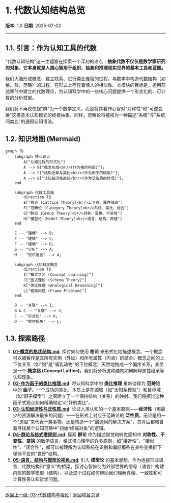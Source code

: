 # 1. 代数认知结构总览

**版本**: 1.0
**日期**: 2025-07-02

---

## 1.1. 引言：作为认知工具的代数

"代数认知结构"这一主题旨在探索一个深刻的论点：**抽象代数不仅仅是数学家研究的对象，它本身就是人类心智用于组织、抽象和推理现实世界的基本工具和蓝图。**

我们大脑形成概念、建立联系、进行类比推理的过程，与数学中构造代数结构（如格、群、范畴）的过程，在形式上存在着惊人的相似性。本模块的目标是，运用前述章节中建立的代数理论，为认知科学中的一些核心问题提供一个形式化的、可计算的分析框架。

我们将不再仅仅视"群"为一个数学定义，而是将其看作心智对"对称性"和"可逆变换"这类基本认知模式的终极抽象。同样，范畴论将被视为一种描述"系统"与"系统间类比"的通用认知语法。

## 1.2. 知识地图 (Mermaid)

```mermaid
graph TD
    subgraph 核心论点
        A["认知过程的形式化"]
        A --> B["概念形成<br/>(作为格的构造)"];
        A --> C["结构迁移与类比<br/>(作为函子的映射)"];
        A --> D["认知经济性原则<br/>(作为泛性质的体现)"];
    end

    subgraph 代数工具箱
        direction TB
        E["格论 (Lattice Theory)<br/>上下位、属性继承"]
        F["范畴论 (Category Theory)<br/>系统、类比、组合"]
        G["群论 (Group Theory)<br/>对称、变换、不变性"]
        H["模型论 (Model Theory)<br/>语言、结构、真理"]
    end

    E -- "建模" --> B;
    F -- "建模" --> C;
    F -- "建模" --> D;
    G -- "分析" --> A;
    H -- "提供语言" --> A;

    subgraph 认知科学概念
        direction TB
        I["概念学习 (Concept Learning)"]
        J["图式理论 (Schema Theory)"]
        K["类比推理 (Analogical Reasoning)"]
        L["框架问题 (Frame Problem)"]
    end

    B -- "关联" --> I;
    B & C -- "关联" --> J;
    C -- "形式化" --> K;
    D -- "提供视角" --> L;
```

## 1.3. 探索路径

1. **[01-概念的格状结构.md](./01-概念的格状结构.md)**: 探讨如何使用 **格论** 来形式化地描述概念。一个概念可以被看作是其所有实例（外延）和所有属性（内涵）的结合。概念之间的上下位关系（如"狗"是"哺乳动物"的下位概念）天然地构成一个偏序关系，甚至是一个 **概念格 (Concept Lattice)**。我们将分析这种结构如何解释属性继承等认知现象。
2. **[02-作为函子的类比推理.md](./02-作为函子的类比推理.md)**: 将认知科学中的 **类比推理** 重新诠释为 **范畴论** 中的 **函子**。一个成功的类比，本质上是在源域（如"太阳系模型"）和目标域（如"原子模型"）之间建立了一个保持结构（关系）的映射。我们将探讨这种函子式观点如何精确地定义"好的类比"。
3. **[03-认知经济性与泛性质.md](./03-认知经济性与泛性质.md)**: 论证人类认知的一个基本原则——**经济性**（用最少的资源解决最多的问题）——在形式上对应于范畴论的 **泛性质**。无论是用一个"原型"来代表一类事物，还是构造一个"最通用的解决方案"，其背后都暗含着寻找某个认知范畴中"初始/终端对象"的逻辑。
4. **[04-群论与格式塔原则.md](./04-群论与格式塔原则.md)**: 探索 **群论** 作为描述视觉和听觉感知中 **对称性、不变性、变换** 的数学语言。格式塔心理学的许多原则，如"接近性"、"相似性"、"闭合性"，都可以被理解为认知系统在识别和偏好那些在某些变换群下保持不变的"良好"结构。
5. **[05-语言、结构与模型论视角.md](./05-语言、结构与模型论视角.md)**: 引入 **模型论** 的基本思想，作为连接形式语言、代数结构和"意义"的桥梁。探讨心智如何为外部世界的信号（语言）构建内部的数学模型（结构），以及这个过程如何帮助我们理解真理、一致性和可计算性等认知哲学问题。

---
[返回上一级: 03-代数结构与理论](../00-代数结构与理论总览.md) | [返回项目总览](../../09-项目总览/00-项目总览.md)
